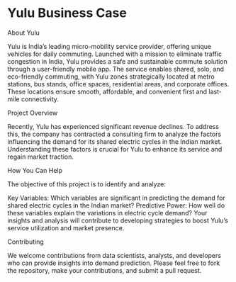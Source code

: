 # Yulu Business Case
About Yulu

Yulu is India’s leading micro-mobility service provider, offering unique vehicles for daily commuting. Launched with a mission to eliminate traffic congestion in India, Yulu provides a safe and sustainable commute solution through a user-friendly mobile app. The service enables shared, solo, and eco-friendly commuting, with Yulu zones strategically located at metro stations, bus stands, office spaces, residential areas, and corporate offices. These locations ensure smooth, affordable, and convenient first and last-mile connectivity.

Project Overview

Recently, Yulu has experienced significant revenue declines. To address this, the company has contracted a consulting firm to analyze the factors influencing the demand for its shared electric cycles in the Indian market. Understanding these factors is crucial for Yulu to enhance its service and regain market traction.

How You Can Help

The objective of this project is to identify and analyze:

Key Variables: Which variables are significant in predicting the demand for shared electric cycles in the Indian market?
Predictive Power: How well do these variables explain the variations in electric cycle demand?
Your insights and analysis will contribute to developing strategies to boost Yulu’s service utilization and market presence.

Contributing

We welcome contributions from data scientists, analysts, and developers who can provide insights into demand prediction. Please feel free to fork the repository, make your contributions, and submit a pull request.
